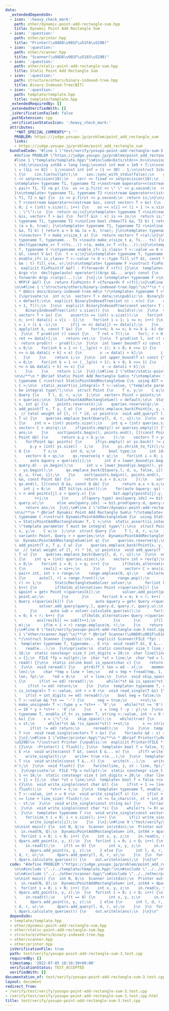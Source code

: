 ```yaml
---
data:
  _extendedDependsOn:
  - icon: ':heavy_check_mark:'
    path: other/dynamic-point-add-rectangle-sum.hpp
    title: Dynamic Point Add Rectangle Sum
  - icon: ':question:'
    path: other/printer.hpp
    title: "Printer(\u9AD8\u901F\u51FA\u529B)"
  - icon: ':question:'
    path: other/scanner.hpp
    title: "Scanner(\u9AD8\u901F\u5165\u529B)"
  - icon: ':question:'
    path: other/static-point-add-rectangle-sum.hpp
    title: Static Point Add Rectangle Sum
  - icon: ':question:'
    path: structure/others/binary-indexed-tree.hpp
    title: Binary-Indexed-Tree(BIT)
  - icon: ':question:'
    path: template/template.hpp
    title: template/template.hpp
  _extendedRequiredBy: []
  _extendedVerifiedWith: []
  _isVerificationFailed: false
  _pathExtension: cpp
  _verificationStatusIcon: ':heavy_check_mark:'
  attributes:
    '*NOT_SPECIAL_COMMENTS*': ''
    PROBLEM: https://judge.yosupo.jp/problem/point_add_rectangle_sum
    links:
    - https://judge.yosupo.jp/problem/point_add_rectangle_sum
  bundledCode: "#line 1 \"test/verify/yosupo-point-add-rectangle-sum-3.test.cpp\"\n\
    #define PROBLEM \"https://judge.yosupo.jp/problem/point_add_rectangle_sum\"\n\n\
    #line 1 \"template/template.hpp\"\n#include<bits/stdc++.h>\n\nusing namespace\
    \ std;\n\nusing int64 = long long;\nconst int mod = 1e9 + 7;\n\nconst int64 infll\
    \ = (1LL << 62) - 1;\nconst int inf = (1 << 30) - 1;\n\nstruct IoSetup {\n  IoSetup()\
    \ {\n    cin.tie(nullptr);\n    ios::sync_with_stdio(false);\n    cout << fixed\
    \ << setprecision(10);\n    cerr << fixed << setprecision(10);\n  }\n} iosetup;\n\
    \ntemplate< typename T1, typename T2 >\nostream &operator<<(ostream &os, const\
    \ pair< T1, T2 >& p) {\n  os << p.first << \" \" << p.second;\n  return os;\n\
    }\n\ntemplate< typename T1, typename T2 >\nistream &operator>>(istream &is, pair<\
    \ T1, T2 > &p) {\n  is >> p.first >> p.second;\n  return is;\n}\n\ntemplate< typename\
    \ T >\nostream &operator<<(ostream &os, const vector< T > &v) {\n  for(int i =\
    \ 0; i < (int) v.size(); i++) {\n    os << v[i] << (i + 1 != v.size() ? \" \"\
    \ : \"\");\n  }\n  return os;\n}\n\ntemplate< typename T >\nistream &operator>>(istream\
    \ &is, vector< T > &v) {\n  for(T &in : v) is >> in;\n  return is;\n}\n\ntemplate<\
    \ typename T1, typename T2 >\ninline bool chmax(T1 &a, T2 b) { return a < b &&\
    \ (a = b, true); }\n\ntemplate< typename T1, typename T2 >\ninline bool chmin(T1\
    \ &a, T2 b) { return a > b && (a = b, true); }\n\ntemplate< typename T = int64\
    \ >\nvector< T > make_v(size_t a) {\n  return vector< T >(a);\n}\n\ntemplate<\
    \ typename T, typename... Ts >\nauto make_v(size_t a, Ts... ts) {\n  return vector<\
    \ decltype(make_v< T >(ts...)) >(a, make_v< T >(ts...));\n}\n\ntemplate< typename\
    \ T, typename V >\ntypename enable_if< is_class< T >::value == 0 >::type fill_v(T\
    \ &t, const V &v) {\n  t = v;\n}\n\ntemplate< typename T, typename V >\ntypename\
    \ enable_if< is_class< T >::value != 0 >::type fill_v(T &t, const V &v) {\n  for(auto\
    \ &e : t) fill_v(e, v);\n}\n\ntemplate< typename F >\nstruct FixPoint : F {\n\
    \  explicit FixPoint(F &&f) : F(forward< F >(f)) {}\n\n  template< typename...\
    \ Args >\n  decltype(auto) operator()(Args &&... args) const {\n    return F::operator()(*this,\
    \ forward< Args >(args)...);\n  }\n};\n \ntemplate< typename F >\ninline decltype(auto)\
    \ MFP(F &&f) {\n  return FixPoint< F >{forward< F >(f)};\n}\n#line 4 \"test/verify/yosupo-point-add-rectangle-sum-3.test.cpp\"\
    \n\n#line 1 \"structure/others/binary-indexed-tree.hpp\"\n/**\n * @brief Binary-Indexed-Tree(BIT)\n\
    \ * @docs docs/binary-indexed-tree.md\n */\ntemplate< typename T >\nstruct BinaryIndexedTree\
    \ {\nprivate:\n  int n;\n  vector< T > data;\n\npublic:\n  BinaryIndexedTree()\
    \ = default;\n\n  explicit BinaryIndexedTree(int n) : n(n) {\n    data.assign(n\
    \ + 1, T());\n  }\n\n  explicit BinaryIndexedTree(const vector< T > &v) :\n  \
    \    BinaryIndexedTree((int) v.size()) {\n    build(v);\n  }\n\n  void build(const\
    \ vector< T > &v) {\n    assert(n == (int) v.size());\n    for(int i = 1; i <=\
    \ n; i++) data[i] = v[i - 1];\n    for(int i = 1; i <= n; i++) {\n      int j\
    \ = i + (i & -i);\n      if(j <= n) data[j] += data[i];\n    }\n  }\n\n  void\
    \ apply(int k, const T &x) {\n    for(++k; k <= n; k += k & -k) data[k] += x;\n\
    \  }\n\n  T prod(int r) const {\n    T ret = T();\n    for(; r > 0; r -= r & -r)\
    \ ret += data[r];\n    return ret;\n  }\n\n  T prod(int l, int r) const {\n  \
    \  return prod(r) - prod(l);\n  }\n\n  int lower_bound(T x) const {\n    int i\
    \ = 0;\n    for(int k = 1 << (__lg(n) + 1); k > 0; k >>= 1) {\n      if(i + k\
    \ <= n && data[i + k] < x) {\n        x -= data[i + k];\n        i += k;\n   \
    \   }\n    }\n    return i;\n  }\n\n  int upper_bound(T x) const {\n    int i\
    \ = 0;\n    for(int k = 1 << (__lg(n) + 1); k > 0; k >>= 1) {\n      if(i + k\
    \ <= n && data[i + k] <= x) {\n        x -= data[i + k];\n        i += k;\n  \
    \    }\n    }\n    return i;\n  }\n};\n#line 2 \"other/static-point-add-rectangle-sum.hpp\"\
    \n\n/**\n * @brief Static Point Add Rectangle Sum\n */\ntemplate< typename T,\
    \ typename C >\nstruct StaticPointAddRectangleSum {\n  using BIT = BinaryIndexedTree<\
    \ C >;\n\n  static_assert(is_integral< T >::value, \"template parameter T must\
    \ be integral type\");\n\n  struct Point {\n    T x, y;\n    C w;\n  };\n\n  struct\
    \ Query {\n    T l, d, r, u;\n  };\n\n  vector< Point > points;\n  vector< Query\
    \ > queries;\n\n  StaticPointAddRectangleSum() = default;\n\n  StaticPointAddRectangleSum(int\
    \ n, int q) {\n    points.reserve(n);\n    queries.reserve(q);\n  }\n\n  void\
    \ add_point(T x, T y, C w) {\n    points.emplace_back(Point{x, y, w});\n  }\n\n\
    \  // tatal weight of [l, r) * [d, u) points\n  void add_query(T l, T d, T r,\
    \ T u) {\n    queries.emplace_back(Query{l, d, r, u});\n  }\n\n  vector< C > calculate_queries()\
    \ {\n    int n = (int) points.size();\n    int q = (int) queries.size();\n   \
    \ vector< C > ans(q);\n    if(points.empty() or queries.empty()) {\n      return\
    \ ans;\n    }\n    sort(points.begin(), points.end(), [](const Point &a, const\
    \ Point &b) {\n      return a.y < b.y;\n    });\n    vector< T > ys;\n    ys.reserve(n);\n\
    \    for(Point &p: points) {\n      if(ys.empty() or ys.back() != p.y) ys.emplace_back(p.y);\n\
    \      p.y = (int) ys.size() - 1;\n    }\n    ys.shrink_to_fit();\n\n    struct\
    \ Q {\n      T x;\n      int d, u;\n      bool type;\n      int idx;\n    };\n\
    \    vector< Q > qs;\n    qs.reserve(q + q);\n    for(int i = 0; i < q; i++) {\n\
    \      auto &query = queries[i];\n      int d = lower_bound(ys.begin(), ys.end(),\
    \ query.d) - ys.begin();\n      int u = lower_bound(ys.begin(), ys.end(), query.u)\
    \ - ys.begin();\n      qs.emplace_back(Q{query.l, d, u, false, i});\n      qs.emplace_back(Q{query.r,\
    \ d, u, true, i});\n    }\n    sort(points.begin(), points.end(), [](const Point\
    \ &a, const Point &b) {\n      return a.x < b.x;\n    });\n    sort(qs.begin(),\
    \ qs.end(), [](const Q &a, const Q &b) {\n      return a.x < b.x;\n    });\n \
    \   int j = 0;\n    BIT bit(ys.size());\n    for(auto &query: qs) {\n      while(j\
    \ < n and points[j].x < query.x) {\n        bit.apply(points[j].y, points[j].w);\n\
    \        ++j;\n      }\n      if(query.type) ans[query.idx] += bit.prod(query.d,\
    \ query.u);\n      else ans[query.idx] -= bit.prod(query.d, query.u);\n    }\n\
    \    return ans;\n  }\n};\n#line 2 \"other/dynamic-point-add-rectangle-sum.hpp\"\
    \n\n/**\n * @brief Dynamic Point Add Rectangle Sum\n */\ntemplate< typename T,\
    \ typename C >\nstruct DynamicPointAddRectangleSum {\n  using StaticRectangleSumSolver\
    \ = StaticPointAddRectangleSum< T, C >;\n\n  static_assert(is_integral< T >::value,\
    \ \"template parameter T must be integral type\");\n\n  struct Point {\n    T\
    \ x, y;\n    C w;\n  };\n\n  struct Query {\n    T l, d, r, u;\n  };\n\n  vector<\
    \ variant< Point, Query > > queries;\n\n  DynamicPointAddRectangleSum() = default;\n\
    \n  DynamicPointAddRectangleSum(int q) {\n    queries.reserve(q);\n  }\n\n  void\
    \ add_point(T x, T y, C w) {\n    queries.emplace_back(Point{x, y, w});\n  }\n\
    \n  // tatal weight of [l, r) * [d, u) points\n  void add_query(T l, T d, T r,\
    \ T u) {\n    queries.emplace_back(Query{l, d, r, u});\n  }\n\n  vector< C > calculate_queries()\
    \ {\n    int q = (int) queries.size();\n    vector< int > rev(q);\n    int sz\
    \ = 0;\n    for(int i = 0; i < q; i++) {\n      if(holds_alternative< Query >(queries[i]))\
    \ {\n        rev[i] = sz++;\n      }\n    }\n    vector< C > ans(sz);\n    queue<\
    \ pair< int, int > > range;\n    range.emplace(0, q);\n    while(not range.empty())\
    \ {\n      auto[l, r] = range.front();\n      range.pop();\n      int m = (l +\
    \ r) >> 1;\n      StaticRectangleSumSolver solver;\n      for(int k = l; k < m;\
    \ k++) {\n        if(holds_alternative< Point >(queries[k])) {\n          auto\
    \ &point = get< Point >(queries[k]);\n          solver.add_point(point.x, point.y,\
    \ point.w);\n        }\n      }\n      for(int k = m; k < r; k++) {\n        if(holds_alternative<\
    \ Query >(queries[k])) {\n          auto &query = get< Query >(queries[k]);\n\
    \          solver.add_query(query.l, query.d, query.r, query.u);\n        }\n\
    \      }\n      auto sub = solver.calculate_queries();\n      for(int k = m, t\
    \ = 0; k < r; k++) {\n        if(holds_alternative< Query >(queries[k])) {\n \
    \         ans[rev[k]] += sub[t++];\n        }\n      }\n      if(l + 1 < m) range.emplace(l,\
    \ m);\n      if(m + 1 < r) range.emplace(m, r);\n    }\n    return ans;\n  }\n\
    };\n#line 6 \"test/verify/yosupo-point-add-rectangle-sum-3.test.cpp\"\n\n#line\
    \ 1 \"other/scanner.hpp\"\n/**\n * @brief Scanner(\u9AD8\u901F\u5165\u529B)\n\
    \ */\nstruct Scanner {\npublic:\n\n  explicit Scanner(FILE *fp) : fp(fp) {}\n\n\
    \  template< typename T, typename... E >\n  void read(T &t, E &... e) {\n    read_single(t);\n\
    \    read(e...);\n  }\n\nprivate:\n  static constexpr size_t line_size = 1 <<\
    \ 16;\n  static constexpr size_t int_digits = 20;\n  char line[line_size + 1]\
    \ = {};\n  FILE *fp = nullptr;\n  char *st = line;\n  char *ed = line;\n\n  void\
    \ read() {}\n\n  static inline bool is_space(char c) {\n    return c <= ' ';\n\
    \  }\n\n  void reread() {\n    ptrdiff_t len = ed - st;\n    memmove(line, st,\
    \ len);\n    char *tmp = line + len;\n    ed = tmp + fread(tmp, 1, line_size -\
    \ len, fp);\n    *ed = 0;\n    st = line;\n  }\n\n  void skip_space() {\n    while(true)\
    \ {\n      if(st == ed) reread();\n      while(*st && is_space(*st)) ++st;\n \
    \     if(st != ed) return;\n    }\n  }\n\n  template< typename T, enable_if_t<\
    \ is_integral< T >::value, int > = 0 >\n  void read_single(T &s) {\n    skip_space();\n\
    \    if(st + int_digits >= ed) reread();\n    bool neg = false;\n    if(is_signed<\
    \ T >::value && *st == '-') {\n      neg = true;\n      ++st;\n    }\n    typename\
    \ make_unsigned< T >::type y = *st++ - '0';\n    while(*st >= '0') {\n      y\
    \ = 10 * y + *st++ - '0';\n    }\n    s = (neg ? -y : y);\n  }\n\n  template<\
    \ typename T, enable_if_t< is_same< T, string >::value, int > = 0 >\n  void read_single(T\
    \ &s) {\n    s = \"\";\n    skip_space();\n    while(true) {\n      char *base\
    \ = st;\n      while(*st && !is_space(*st)) ++st;\n      s += string(base, st);\n\
    \      if(st != ed) return;\n      reread();\n    }\n  }\n\n  template< typename\
    \ T >\n  void read_single(vector< T > &s) {\n    for(auto &d : s) read(d);\n \
    \ }\n};\n#line 1 \"other/printer.hpp\"\n/**\n * @brief Printer(\u9AD8\u901F\u51FA\
    \u529B)\n */\nstruct Printer {\npublic:\n  explicit Printer(FILE *fp) : fp(fp)\
    \ {}\n\n  ~Printer() { flush(); }\n\n  template< bool f = false, typename T, typename...\
    \ E >\n  void write(const T &t, const E &... e) {\n    if(f) write_single(' ');\n\
    \    write_single(t);\n    write< true >(e...);\n  }\n\n  template< typename...\
    \ T >\n  void writeln(const T &...t) {\n    write(t...);\n    write_single('\\\
    n');\n  }\n\n  void flush() {\n    fwrite(line, 1, st - line, fp);\n    st = line;\n\
    \  }\n\nprivate:\n  FILE *fp = nullptr;\n  static constexpr size_t line_size =\
    \ 1 << 16;\n  static constexpr size_t int_digits = 20;\n  char line[line_size\
    \ + 1] = {};\n  char *st = line;\n\n  template< bool f = false >\n  void write()\
    \ {}\n\n  void write_single(const char &t) {\n    if(st + 1 >= line + line_size)\
    \ flush();\n    *st++ = t;\n  }\n\n  template< typename T, enable_if_t< is_integral<\
    \ T >::value, int > = 0 >\n  void write_single(T s) {\n    if(st + int_digits\
    \ >= line + line_size) flush();\n    st += to_chars(st, st + int_digits, s).ptr\
    \ - st;\n  }\n\n  void write_single(const string &s) {\n    for(auto &c: s) write_single(c);\n\
    \  }\n\n  void write_single(const char *s) {\n    while(*s != 0) write_single(*s++);\n\
    \  }\n\n  template< typename T >\n  void write_single(const vector< T > &s) {\n\
    \    for(size_t i = 0; i < s.size(); i++) {\n      if(i) write_single(' ');\n\
    \      write_single(s[i]);\n    }\n  }\n};\n#line 9 \"test/verify/yosupo-point-add-rectangle-sum-3.test.cpp\"\
    \n\nint main() {\n  int N, Q;\n  Scanner in(stdin);\n  Printer out(stdout);\n\
    \  in.read(N, Q);\n  DynamicPointAddRectangleSum< int, int64 > dpars(N + Q);\n\
    \  for(int i = 0; i < N; i++) {\n    int x, y, z;\n    in.read(x, y, z);\n   \
    \ dpars.add_point(x, y, z);\n  }\n  for(int i = 0; i < Q; i++) {\n    int t;\n\
    \    in.read(t);\n    if(t == 0) {\n      int x, y, z;\n      in.read(x, y, z);\n\
    \      dpars.add_point(x, y, z);\n    } else {\n      int l, d, r, u;\n      in.read(l,\
    \ d, r, u);\n      dpars.add_query(l, d, r, u);\n    }\n  }\n  for(auto &&ans:\
    \ dpars.calculate_queries()) {\n    out.writeln(ans);\n  }\n}\n"
  code: "#define PROBLEM \"https://judge.yosupo.jp/problem/point_add_rectangle_sum\"\
    \n\n#include \"../../template/template.hpp\"\n\n#include \"../../other/dynamic-point-add-rectangle-sum.hpp\"\
    \n\n#include \"../../other/scanner.hpp\"\n#include \"../../other/printer.hpp\"\
    \n\nint main() {\n  int N, Q;\n  Scanner in(stdin);\n  Printer out(stdout);\n\
    \  in.read(N, Q);\n  DynamicPointAddRectangleSum< int, int64 > dpars(N + Q);\n\
    \  for(int i = 0; i < N; i++) {\n    int x, y, z;\n    in.read(x, y, z);\n   \
    \ dpars.add_point(x, y, z);\n  }\n  for(int i = 0; i < Q; i++) {\n    int t;\n\
    \    in.read(t);\n    if(t == 0) {\n      int x, y, z;\n      in.read(x, y, z);\n\
    \      dpars.add_point(x, y, z);\n    } else {\n      int l, d, r, u;\n      in.read(l,\
    \ d, r, u);\n      dpars.add_query(l, d, r, u);\n    }\n  }\n  for(auto &&ans:\
    \ dpars.calculate_queries()) {\n    out.writeln(ans);\n  }\n}\n"
  dependsOn:
  - template/template.hpp
  - other/dynamic-point-add-rectangle-sum.hpp
  - other/static-point-add-rectangle-sum.hpp
  - structure/others/binary-indexed-tree.hpp
  - other/scanner.hpp
  - other/printer.hpp
  isVerificationFile: true
  path: test/verify/yosupo-point-add-rectangle-sum-3.test.cpp
  requiredBy: []
  timestamp: '2022-07-05 18:16:30+09:00'
  verificationStatus: TEST_ACCEPTED
  verifiedWith: []
documentation_of: test/verify/yosupo-point-add-rectangle-sum-3.test.cpp
layout: document
redirect_from:
- /verify/test/verify/yosupo-point-add-rectangle-sum-3.test.cpp
- /verify/test/verify/yosupo-point-add-rectangle-sum-3.test.cpp.html
title: test/verify/yosupo-point-add-rectangle-sum-3.test.cpp
---
```

